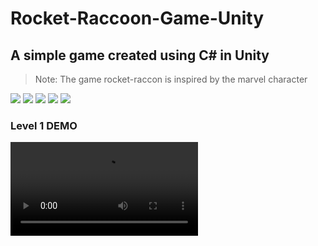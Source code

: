 # Rocket-Raccoon-Game-Unity

## A simple game created using C# in Unity

> Note: The game rocket-raccon is inspired by the marvel character

![](https://img.shields.io/badge/maintained-yes-green?style=for-the-badge)
![](https://img.shields.io/github/forks/agneay/Rocket-Raccoon-Game-Unity?style=for-the-badge)
![](https://img.shields.io/github/issues/agneay/Rocket-Raccoon-Game-Unity?style=for-the-badge)
![](https://img.shields.io/github/stars/agneay/Rocket-Raccoon-Game-Unity?style=for-the-badge)
![](https://img.shields.io/github/license/agneay/Rocket-Raccoon-Game-Unity?style=for-the-badge)

### Level 1 DEMO

![](https://github.com/agneay/Rocket-Raccoon-Game-Unity/blob/main/video/level-1.mp4)
